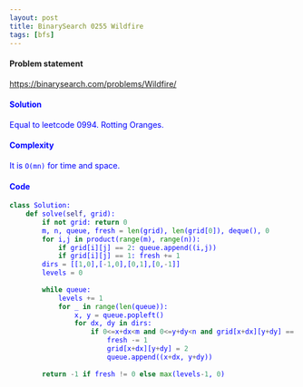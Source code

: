 ```yaml
---
layout: post
title: BinarySearch 0255 Wildfire
tags: [bfs]
---
```


#### Problem statement

<a href="https://binarysearch.com/problems/Wildfire/"> <font color = blue>https://binarysearch.com/problems/Wildfire/

#### Solution
Equal to leetcode 0994. Rotting Oranges.

#### Complexity
It is `O(mn)` for time and space.

#### Code
```python
class Solution:
    def solve(self, grid):
        if not grid: return 0
        m, n, queue, fresh = len(grid), len(grid[0]), deque(), 0
        for i,j in product(range(m), range(n)):
            if grid[i][j] == 2: queue.append((i,j))
            if grid[i][j] == 1: fresh += 1
        dirs = [[1,0],[-1,0],[0,1],[0,-1]]
        levels = 0
        
        while queue:
            levels += 1
            for _ in range(len(queue)):
                x, y = queue.popleft()
                for dx, dy in dirs:
                    if 0<=x+dx<m and 0<=y+dy<n and grid[x+dx][y+dy] == 1:
                        fresh -= 1
                        grid[x+dx][y+dy] = 2
                        queue.append((x+dx, y+dy))
                        
        return -1 if fresh != 0 else max(levels-1, 0)
```
